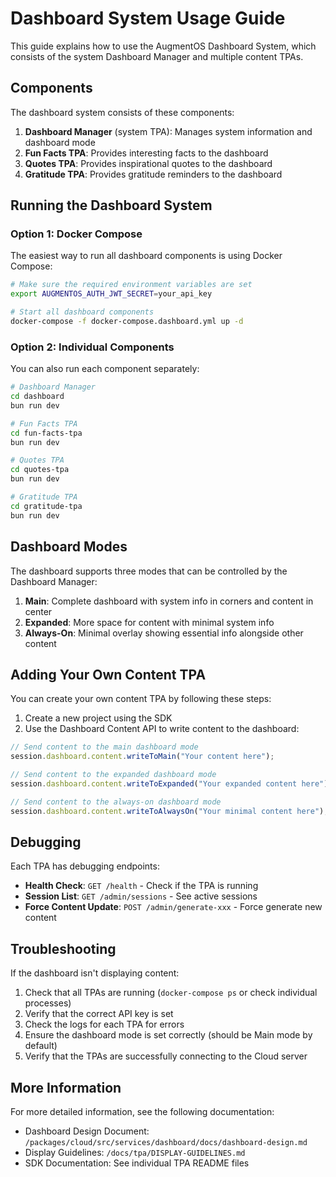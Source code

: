 # Dashboard System Usage Guide

This guide explains how to use the AugmentOS Dashboard System, which consists of the system Dashboard Manager and multiple content TPAs.

## Components

The dashboard system consists of these components:

1. **Dashboard Manager** (system TPA): Manages system information and dashboard mode
2. **Fun Facts TPA**: Provides interesting facts to the dashboard
3. **Quotes TPA**: Provides inspirational quotes to the dashboard
4. **Gratitude TPA**: Provides gratitude reminders to the dashboard

## Running the Dashboard System

### Option 1: Docker Compose

The easiest way to run all dashboard components is using Docker Compose:

```bash
# Make sure the required environment variables are set
export AUGMENTOS_AUTH_JWT_SECRET=your_api_key

# Start all dashboard components
docker-compose -f docker-compose.dashboard.yml up -d
```

### Option 2: Individual Components

You can also run each component separately:

```bash
# Dashboard Manager
cd dashboard
bun run dev

# Fun Facts TPA
cd fun-facts-tpa
bun run dev

# Quotes TPA
cd quotes-tpa
bun run dev

# Gratitude TPA
cd gratitude-tpa
bun run dev
```

## Dashboard Modes

The dashboard supports three modes that can be controlled by the Dashboard Manager:

1. **Main**: Complete dashboard with system info in corners and content in center
2. **Expanded**: More space for content with minimal system info
3. **Always-On**: Minimal overlay showing essential info alongside other content

## Adding Your Own Content TPA

You can create your own content TPA by following these steps:

1. Create a new project using the SDK
2. Use the Dashboard Content API to write content to the dashboard:

```typescript
// Send content to the main dashboard mode
session.dashboard.content.writeToMain("Your content here");

// Send content to the expanded dashboard mode
session.dashboard.content.writeToExpanded("Your expanded content here");

// Send content to the always-on dashboard mode
session.dashboard.content.writeToAlwaysOn("Your minimal content here");
```

## Debugging

Each TPA has debugging endpoints:

- **Health Check**: `GET /health` - Check if the TPA is running
- **Session List**: `GET /admin/sessions` - See active sessions
- **Force Content Update**: `POST /admin/generate-xxx` - Force generate new content

## Troubleshooting

If the dashboard isn't displaying content:

1. Check that all TPAs are running (`docker-compose ps` or check individual processes)
2. Verify that the correct API key is set
3. Check the logs for each TPA for errors
4. Ensure the dashboard mode is set correctly (should be Main mode by default)
5. Verify that the TPAs are successfully connecting to the Cloud server

## More Information

For more detailed information, see the following documentation:

- Dashboard Design Document: `/packages/cloud/src/services/dashboard/docs/dashboard-design.md`
- Display Guidelines: `/docs/tpa/DISPLAY-GUIDELINES.md`
- SDK Documentation: See individual TPA README files